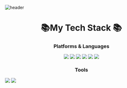 ![header](https://capsule-render.vercel.app/api?type=waving&color=timeGradient&height=300&section=header&text=Greentea%20Github&fontSize=70)


<h1 align="center">📚My Tech Stack 📚</h1>
<p align="center">
	<h3 align="center">Platforms & Languages</h3>
		<div align="center">
	  		<img src="https://img.shields.io/badge/Python-3766AB?style=flat-square&logo=Python&logoColor=white"/>
	  		<img src="https://img.shields.io/badge/React-F7DF1E?style=flat-square&logo=javascript&logoColor=white"/>
	    		<img src="https://img.shields.io/badge/Javascript-F7DF1E?style=flat-square&logo=React&logoColor=white"/>
			<img src="https://img.shields.io/badge/HTML5-E34F26?style=flat-square&logo=HTML5&logoColor=white" />
			<img src="https://img.shields.io/badge/CSS3-1572B6?style=flat-square&logo=CSS3&logoColor=white" />
	  		<img src="https://img.shields.io/badge/Node.js-339933?style=flat-square&logo=Node.js&logoColor=white"/>
		</div>
    	<h3 align="center">Tools</h3>
     		<img src="https://img.shields.io/badge/Node.js-339933?style=flat-square&logo=Node.js&logoColor=white"/>
       		<img src="https://img.shields.io/badge/Node.js-339933?style=flat-square&logo=Node.js&logoColor=white"/>


</p>
